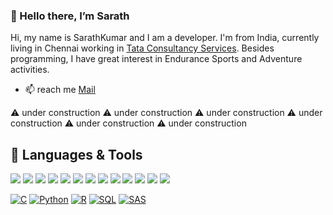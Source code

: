 ### 👋 Hello there, I’m Sarath
<!--
- 👀 I’m interested in ...
- 🌱 I’m currently learning ...
- 💞️ I’m looking to collaborate on ...
- 📫 How to reach me ...
-->
Hi, my name is SarathKumar and I am a developer. I'm from India, currently living in Chennai working in [Tata Consultancy Services](https://www.tcs.com//). Besides programming, I have great interest in Endurance Sports and Adventure activities.

- 📫 reach me [Mail](mailto:sarathkumar2607@outlook.com)


⚠️ under construction
⚠️ under construction
⚠️ under construction
⚠️ under construction
⚠️ under construction
⚠️ under construction


## 🔧 Languages & Tools
![](https://img.shields.io/badge/code-python-green)
![](https://img.shields.io/badge/code-SQL-green)
![](https://img.shields.io/badge/code-C-yellow)
![](https://img.shields.io/badge/code-SAS-yellow)
![](https://img.shields.io/badge/tool-PUTTY-lightgrey)
![](https://img.shields.io/badge/tool-Snowflakes-lightgrey)
![](https://img.shields.io/badge/tool-JIRA-lightgrey)
![](https://img.shields.io/badge/tool-Informatica-lightgrey)
![](https://img.shields.io/badge/tool-ControlM-lightgrey)
![](https://img.shields.io/badge/tool-Mainframe-lightgrey)
![](https://img.shields.io/badge/tool-Salesforce-lightgrey)
![](https://img.shields.io/badge/tool-ServiceNow-lightgrey)
![](https://img.shields.io/badge/tool-WinSCP-lightgrey)

<a href="#"><img alt="C" src="https://custom-icon-badges.herokuapp.com/badge/C-03599C.svg?logo=c-in-hexagon&logoColor=white"></a>
<a href="#"><img alt="Python" src="https://img.shields.io/badge/Python-14354C.svg?logo=python&logoColor=white"></a>
<a href="#"><img alt="R" src="https://img.shields.io/badge/R-276DC3.svg?logo=r&logoColor=white"></a>
<a href="#"><img alt="SQL" src="https://custom-icon-badges.herokuapp.com/badge/SQL-025E8C.svg?logo=database&logoColor=white"></a>
<a href="#"><img alt="SAS" src="https://custom-icon-badges.herokuapp.com/badge/SAS-025E8C.svg?logo=database&logoColor=white"></a>
